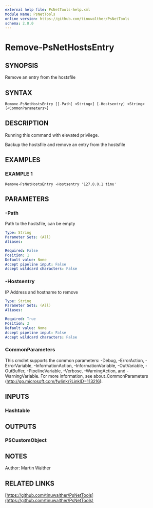```yaml
---
external help file: PsNetTools-help.xml
Module Name: PsNetTools
online version: https://github.com/tinuwalther/PsNetTools
schema: 2.0.0
---
```


# Remove-PsNetHostsEntry

## SYNOPSIS
Remove an entry from the hostsfile

## SYNTAX

```
Remove-PsNetHostsEntry [[-Path] <String>] [-Hostsentry] <String> [<CommonParameters>]
```

## DESCRIPTION
Running this command with elevated privilege. 
 
Backup the hostsfile and remove an entry from the hostsfile

## EXAMPLES

### EXAMPLE 1
```
Remove-PsNetHostsEntry -Hostsentry '127.0.0.1 tinu'
```

## PARAMETERS

### -Path
Path to the hostsfile, can be empty

```yaml
Type: String
Parameter Sets: (All)
Aliases:

Required: False
Position: 1
Default value: None
Accept pipeline input: False
Accept wildcard characters: False
```

### -Hostsentry
IP Address and hostname to remove

```yaml
Type: String
Parameter Sets: (All)
Aliases:

Required: True
Position: 2
Default value: None
Accept pipeline input: False
Accept wildcard characters: False
```

### CommonParameters
This cmdlet supports the common parameters: -Debug, -ErrorAction, -ErrorVariable, -InformationAction, -InformationVariable, -OutVariable, -OutBuffer, -PipelineVariable, -Verbose, -WarningAction, and -WarningVariable. For more information, see about_CommonParameters (http://go.microsoft.com/fwlink/?LinkID=113216).

## INPUTS

### Hashtable
## OUTPUTS

### PSCustomObject
## NOTES
Author: Martin Walther

## RELATED LINKS

[https://github.com/tinuwalther/PsNetTools](https://github.com/tinuwalther/PsNetTools)

